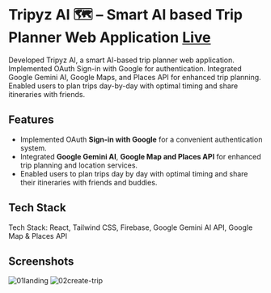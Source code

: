 # Tripyz AI 🗺️ – Smart AI based Trip Planner Web Application [Live](https://tripyz-ai.vercel.app/)


Developed Tripyz AI, a smart AI-based trip planner web application. Implemented OAuth Sign-in with Google for authentication. Integrated Google Gemini AI, Google Maps, and Places API for enhanced trip planning. Enabled users to plan trips day-by-day with optimal timing and share itineraries with friends.

## Features

- Implemented OAuth **Sign-in with Google** for a convenient authentication system.
- Integrated **Google Gemini AI**, **Google Map and Places API** for enhanced trip planning and location services.
- Enabled users to plan trips day by day with optimal timing and share their itineraries with friends and buddies.

## Tech Stack

Tech Stack: React, Tailwind CSS, Firebase, Google Gemini AI API, Google Map & Places API

## Screenshots
![01landing](https://github.com/user-attachments/assets/d4d3e533-b54f-48d3-bdee-bef487b098a7)
![02create-trip](https://github.com/user-attachments/assets/2082cfe9-acfa-4c37-8126-1f73de4d1cba)
